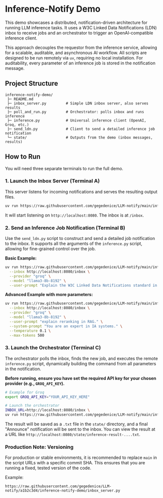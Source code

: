 # Inference-Notify Demo

This demo showcases a distributed, notification-driven architecture for running LLM inference tasks. It uses a W3C Linked Data Notifications (LDN) inbox to receive jobs and an orchestrator to trigger an OpenAI-compatible inference client.

This approach decouples the requestor from the inference service, allowing for a scalable, auditable, and asynchronous AI workflow. All scripts are designed to be run remotely via `uv`, requiring no local installation. For auditability, every parameter of an inference job is stored in the notification message.

## Project Structure

```
inference-notify-demo/
 ├─ README.md
 ├─ inbox_server.py         # Simple LDN inbox server, also serves results
 ├─ poll_and_run.py         # Orchestrator: polls inbox and runs inference
 ├─ inference.py            # Universal inference client (OpenAI, Groq, etc.)
 ├─ send_ldn.py             # Client to send a detailed inference job notification
 └─ state/                  # Outputs from the demo (inbox messages, results)
```

## How to Run

You will need three separate terminals to run the full demo.

### 1. Launch the Inbox Server (Terminal A)

This server listens for incoming notifications and serves the resulting output files.

```bash
uv run https://raw.githubusercontent.com/gegedenice/LLM-notify/main/inference-notify-demo/inbox_server.py
```

It will start listening on `http://localhost:8080`. The inbox is at `/inbox`.

### 2. Send an Inference Job Notification (Terminal B)

Use the `send_ldn.py` script to construct and send a detailed job notification to the inbox. It supports all the arguments of the `inference.py` script, allowing for fine-grained control over the job.

**Basic Example:**
```bash
uv run https://raw.githubusercontent.com/gegedenice/LLM-notify/main/inference-notify-demo/send_ldn.py \
  --inbox http://localhost:8080/inbox \
  --provider "groq" \
  --model "llama3-8b-8192" \
  --user-prompt "Explain the W3C Linked Data Notifications standard in 3 sentences."
```

**Advanced Example with more parameters:**
```bash
uv run https://raw.githubusercontent.com/gegedenice/LLM-notify/main/inference-notify-demo/send_ldn.py \
  --inbox http://localhost:8080/inbox \
  --provider "groq" \
  --model "llama3-8b-8192" \
  --user-prompt "explain reranking in RAG." \
  --system-prompt "You are an expert in IA systems." \
  --temperature 0.1 \
  --max-tokens 500
```

### 3. Launch the Orchestrator (Terminal C)

The orchestrator polls the inbox, finds the new job, and executes the remote `inference.py` script, dynamically building the command from all parameters in the notification.

**Before running, ensure you have set the required API key for your chosen provider (e.g., `GROQ_API_KEY`).**

```bash
# Example for Groq
export GROQ_API_KEY="YOUR_API_KEY_HERE"

# Launch the orchestrator
INBOX_URL=http://localhost:8080/inbox \
uv run https://raw.githubusercontent.com/gegedenice/LLM-notify/main/inference-notify-demo/poll_and_run.py
```

The result will be saved as a `.txt` file in the `state/` directory, and a final "Announce" notification will be sent to the inbox. You can view the result at a URL like `http://localhost:8080/state/inference-result-....txt`.

### Production Note: Versioning

For production or stable environments, it is recommended to replace `main` in the script URLs with a specific commit SHA. This ensures that you are running a fixed, tested version of the code.

Example:
```
https://raw.githubusercontent.com/gegedenice/LLM-notify/a1b2c3d4/inference-notify-demo/inbox_server.py
```